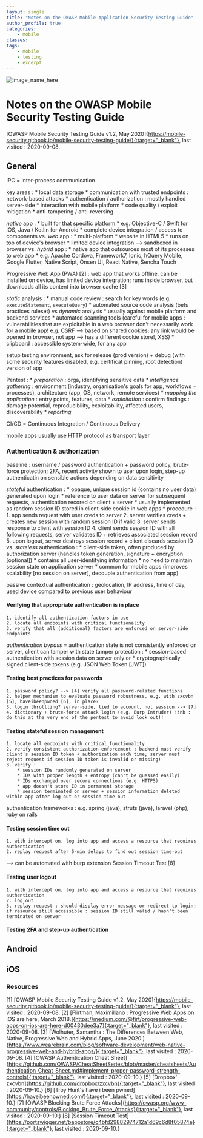 ```yaml
---
layout: single 
title: "Notes on the OWASP Mobile Application Security Testing Guide"
author_profile: true
categories: 
	- mobile
classes:
tags:
	- mobile
	- testing
	- excerpt
---
```


![image_name_here](/path/to/image.jpg)

# Notes on the OWASP Mobile Security Testing Guide
[OWASP Mobile Security Testing Guide v1.2, May 2020]{https://mobile-security.gitbook.io/mobile-security-testing-guide/}{:target="_blank"}, last visited : 2020-09-08.

## General
IPC = inter-process communication

key areas :
	* local data storage
	* communication with trusted endpoints : network-based attacks
	* authentication / authorization : mostly handled server-side
	* interaction with mobile platform
	* code quality / exploit mitigation
	* anti-tampering / anti-reversing

*native* app :
	* built for that specific platform
	* e.g. Objective-C / Swift for iOS, Java / Kotlin for Android
	* complete device integration / access to components
vs. 
*web* app :
	* multi-platform
	* website in HTML5
	* runs on top of device's browser
	* limited device integration --> sandboxed in browser
vs. 
*hybrid* app :
	* native app that outsources most of its processes to web app
	* e.g. Apache Cordova, Framework7, Ionic, hQuery Mobile, Google Flutter, Native Script, Onsen UI, React Native, Sencha Touch

Progressive Web App (PWA) [2] : web app that works offline, can be installed on device, has limited device integration; runs inside browser, but downloads all its content into browser cache [3]

*static* analysis :
	* manual code review : search for key words (e.g. `executeStatement`, `executeQuery`)
	* automated source code analysis (bets practices ruleset)
vs
*dynamic* analysis
	* usually against mobile platform and backend services
	* automated scanning tools (careful for mobile apps : vulnerabilities that are exploitable in a web browser don't necessarily work for a mobile app! e.g. CSRF --> based on shared cookies; any link would be opened in browser, not app --> has a different cookie store!, XSS)
	* clipboard : accessible system-wide, for any app

setup testing environment, ask for release (prod version) + debug (with some security features disabled, e.g. certificat pinning, root detection) version of app

Pentest :
	* *preparation* : orga, identifying sensitive data
	* *intelligence gathering* : environment (industry, organisation's goals for app, workflows + processes), architecture (app, OS, network, remote services)
	* *mapping the application* : entry points, features, data
	* *exploitation* : confirm findings : damage potential, reproducibility, exploitability, affected users, discoverability
	* *reporting*

CI/CD = Continuous Integration / Continuous Delivery

mobile apps usually use HTTP protocol as transport layer


### Authentication & authorization
baseline : username / password authentication + password policy, brute-force protection; 2FA, recent activity shown to user upon login, step-up authenticatin on sensible actions depending on data sensitivity

*stateful* authentication : 
	* opaque, unique session id (contains no user data) generated upon login
	* reference to user data on server for subsequent requests, authentication recored on client + server
	* usually implemented as random session ID stored in client-side cookie in web apps
	* procedure :
		1. app sends request with user creds to server
		2. server verifies creds + creates new session with random session ID if valid
		3. server sends response to client with session ID
		4. client sends session ID with all following requests, server validates ID + retrieves associated session record
		5. upon logout, server destroys session record + client discards session ID
vs.
*stateless* authentication : 
	* client-side token, often produced by authorization server (handles token generation, signature + encryption [optional])
	* contains all user-identifying information
	* no need to maintain session state on application server
	* common for mobile apps (improves scalability [no session on server], decouple authentication from app)

passive contextual authentication : geolocation, IP address, time of day, used device compared to previous user behaviour

#### Verifying that appropriate authentication is in place
	1. identify all authentication factors in use
	2. locate all endpoints with critical functionality
	3. verify that all (additional) factors are enforced on server-side endpoints

*authentication bypass* = authentication state is not consistently enforced on server, client can tamper with state
tamper protection : 
	* session-based authentication with session data on server only
	or
	* cryptographically signed client-side tokens (e.g. JSON Web Token [JWT])


#### Testing best practices for passwords
	1. password policy? --> [4] verify all password-related functions
	2. helper mechanism to evaluate password robustness, e.g. with zxcvbn [5], haveibeenpwned [6], in place?
	3. login throttling? server-side, tied to account, not session --> [7]
	4. dictionary + brute-force attack login (e.g. Burp Intruder) !!nb : do this at the very end of the pentest to avoid lock out!!

#### Testing stateful session management
	1. locate all endpoints with critical functionality
	2. verify consistent authorization enforcement : backend must verify client's session ID token + authorization each time; server must reject request if session ID token is invalid or missing!
	3. verify :
		* session IDs randomly generated on server
		* IDs with proper length + entropy (can't be guessed easily)
		* IDs exchanged over secure connections (e.g. HTTPS)
		* app doesn't store ID in permanent storage
		* session terminated on server + session information deleted within app after log out or session time out

authentication frameworks : e.g. spring (java), struts (java), laravel (php), ruby on rails

#### Testing session time out
	1. with intercept on, log into app and access a resource that requires authentication
	2. replay request after 5-min delays to find out session time-out
--> can be automated with burp extension Session Timeout Test [8]

#### Testing user logout
	1. with intercept on, log into app and access a resource that requires authentication
	2. log out
	3. replay request : should display error message or redirect to login; if resource still accessible : session ID still valid / hasn't been terminated on server

#### Testing 2FA and step-up authentication







## Android


## iOS


### Resources
[1] [OWASP Mobile Security Testing Guide v1.2, May 2020]{https://mobile-security.gitbook.io/mobile-security-testing-guide/}{:target="_blank"}, last visited : 2020-09-08.
[2] [Flirtman, Maximiliano : Progressive Web Apps on iOS are here, March 2018.]{https://medium.com/@firt/progressive-web-apps-on-ios-are-here-d00430dee3a7}{:target="_blank"}, last visited : 2020-09-08.
[3] [Wolhuter, Samantha : The Differences Between Web, Native, Progressive Web and Hybrid Apps, June 2020.]{https://www.wearebrain.com/blog/software-development/web-native-progressive-web-and-hybrid-apps/}{:target="_blank"}, last visited : 2020-09-08.
[4] [OWASP Authentication Cheat Sheet]{https://github.com/OWASP/CheatSheetSeries/blob/master/cheatsheets/Authentication_Cheat_Sheet.md#implement-proper-password-strength-controls}{:target="_blank"}, last visited : 2020-09-10.}
[5] [Dropbox' zxcvbn]{https://github.com/dropbox/zxcvbn}{:target="_blank"}, last visited : 2020-09-10.}
[6] [Troy Hunt's have i been pwned]{https://haveibeenpwned.com/}{:target="_blank"}, last visited : 2020-09-10.}
[7] [OWASP Blocking Brute Force Attacks]{https://owasp.org/www-community/controls/Blocking_Brute_Force_Attacks}{:target="_blank"}, last visited : 2020-09-10.}
[8] [Session Timeout Test]{https://portswigger.net/bappstore/c4bfd29882974712a1d69c6d8f05874e}{:target="_blank"}, last visited : 2020-09-10.}

